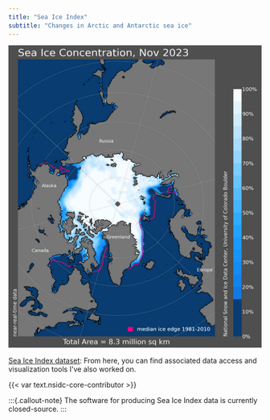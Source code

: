 ```yaml
---
title: "Sea Ice Index"
subtitle: "Changes in Arctic and Antarctic sea ice"
---
```


![A sample data visualization from the Sea Ice Index dataset](sea-ice-concentration.png)

[Sea Ice Index dataset](https://nsidc.org/data/g02135): From here, you can
find associated data access and visualization tools I've also worked on.

{{< var text.nsidc-core-contributor >}}

:::{.callout-note}
The software for producing Sea Ice Index data is currently closed-source.
:::
